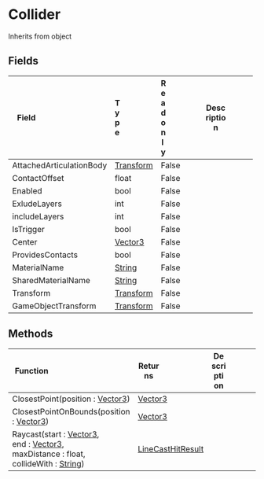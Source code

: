 # Collider
Inherits from object
## Fields
|<div style="width:30%">Field</div>|<div style="width:10%">Type</div>|<div style="width:10%">Readonly</div>|<div style="width:50%">Description</div>|
|---|---|---|---|
|AttachedArticulationBody|[Transform](../objects/Transform.md)|False||
|ContactOffset|float|False||
|Enabled|bool|False||
|ExludeLayers|int|False||
|includeLayers|int|False||
|IsTrigger|bool|False||
|Center|[Vector3](../objects/Vector3.md)|False||
|ProvidesContacts|bool|False||
|MaterialName|[String](../static/String.md)|False||
|SharedMaterialName|[String](../static/String.md)|False||
|Transform|[Transform](../objects/Transform.md)|False||
|GameObjectTransform|[Transform](../objects/Transform.md)|False||
## Methods
|<div style="width:33%">Function</div>|<div style="width:33%">Returns</div>|<div style="width:33%">Description</div>|
|---|---|---|
|ClosestPoint(position : [Vector3](../objects/Vector3.md))|[Vector3](../objects/Vector3.md)||
|ClosestPointOnBounds(position : [Vector3](../objects/Vector3.md))|[Vector3](../objects/Vector3.md)||
|Raycast(start : [Vector3](../objects/Vector3.md),<br/>end : [Vector3](../objects/Vector3.md),<br/>maxDistance : float,<br/>collideWith : [String](../static/String.md))|[LineCastHitResult](../objects/LineCastHitResult.md)||
